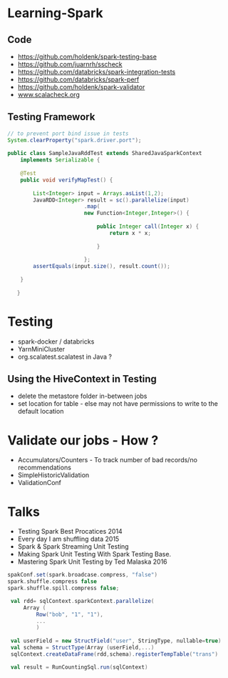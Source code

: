 # Learning-Spark

## Code 
- https://github.com/holdenk/spark-testing-base
- https://github.com/juarnrh/sscheck
- https://github.com/databricks/spark-integration-tests
- https://github.com/databricks/spark-perf
- https://github.com/holdenk/spark-validator       
- www.scalacheck.org
    
## Testing Framework

```java
// to prevent port bind issue in tests        
System.clearProperty("spark.driver.port"); 
        
public class SampleJavaRddTest extends SharedJavaSparkContext 
    implements Serializable {
    
    @Test
    public void verifyMapTest() {
    
        List<Integer> input = Arrays.asList(1,2);
        JavaRDD<Integer> result = sc().parallelize(input)
                        .map(
                        new Function<Integer,Integer>() {
                        
                            public Integer call(Integer x) {
                                return x * x;
                            
                            }
                        
                        };
        assertEquals(input.size(), result.count());                       
    
    }
    
   }
```   
   
# Testing
   - spark-docker / databricks
   - YarnMiniCluster 
   - org.scalatest.scalatest in Java ?

## Using the HiveContext in Testing
 - delete the metastore folder in-between jobs
 - set location for table - else may not have permissions to write to the 
    default location

 # Validate our jobs - How ?
   - Accumulators/Counters - To track number of bad records/no recommendations
   - SimpleHistoricValidation
   - ValidationConf
   
# Talks
  -  Testing Spark Best Procatices 2014
  - Every day I am shuffling data 2015
  - Spark & Spark Streaming Unit Testing
  - Making Spark Unit Testing With Spark Testing Base.  
  - Mastering Spark Unit Testing by Ted Malaska 2016
   
   ```scala
spakConf.set(spark.broadcase.compress, "false")
spark.shuffle.compress false
spark.shuffle.spill.compress false; 

    val rdd= sqlContext.sparkContext.parallelize(
        Array (
            Row("bob", "1", "1"),
            ...
            )
            
    val userField = new StructField("user", StringType, nullable=true)
    val schema = StructType(Array (userField,...)
    sqlContext.createDataFrame(rdd,schema).registerTempTable("trans")

    val result = RunCountingSql.run(sqlContext)
```
 
